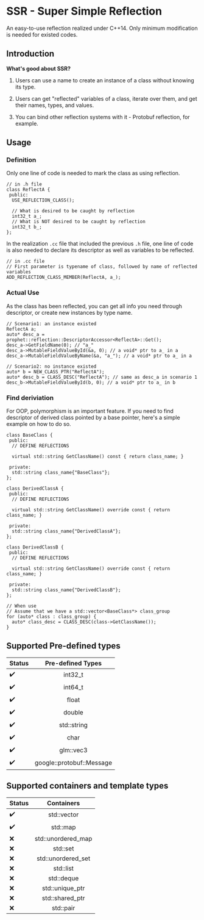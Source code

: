 # SSR - Super Simple Reflection

An easy-to-use reflection realized under C++14. Only minimum modification is needed for existed codes.

## Introduction

**What's good about SSR?**

1. Users can use a name to create an instance of a class without knowing its type.

2. Users can get "reflected" variables of a class, iterate over them, and get their names, types, and values.

3. You can bind other reflection systems with it - Protobuf reflection, for example.

## Usage

### Definition

Only one line of code is needed to mark the class as using reflection.

```
// in .h file
class ReflectA {
 public:
  USE_REFLECTION_CLASS();
  
  // What is desired to be caught by reflection
  int32_t a_;
  // What is NOT desired to be caught by reflection
  int32_t b_;
};
```

In the realization `.cc` file that included the previous `.h` file, one line of code is also needed to declare its descriptor as well as variables to be reflected.

```
// in .cc file
// First parameter is typename of class, followed by name of reflected variables
ADD_REFLECTION_CLASS_MEMBER(ReflectA, a_);
```

### Actual Use

As the class has been reflected, you can get all info you need through descriptor, or create new instances by type name.

```
// Scenario1: an instance existed
ReflectA a;
auto* desc_a = prophet::reflection::DescriptorAccessor<ReflectA>::Get();
desc_a->GetFieldName(0); // "a_"
desc_a->MutableFieldValueById(&a, 0); // a void* ptr to a_ in a
desc_a->MutableFieldValueByName(&a, "a_"); // a void* ptr to a_ in a

// Scenario2: no instance existed
auto* b = NEW_CLASS_PTR("ReflectA");
auto* desc_b = CLASS_DESC("ReflectA"); // same as desc_a in scenario 1
desc_b->MutableFieldValueById(b, 0); // a void* ptr to a_ in b
```

### Find deriviation

For OOP, polymorphism is an important feature. If you need to find descriptor of derived class pointed by a base pointer, here's a simple example on how to do so.

```
class BaseClass {
 public:
  // DEFINE REFLECTIONS

  virtual std::string GetClassName() const { return class_name; }

 private:
  std::string class_name{"BaseClass"};
};

class DerivedClassA {
 public:
  // DEFINE REFLECTIONS

  virtual std::string GetClassName() override const { return class_name; }

 private:
  std::string class_name{"DerivedClassA"};
};

class DerivedClassB {
 public:
  // DEFINE REFLECTIONS

  virtual std::string GetClassName() override const { return class_name; }

 private:
  std::string class_name{"DerivedClassB"};
};

// When use
// Assume that we have a std::vector<BaseClass*> class_group
for (auto* class : class_group) {
  auto* class_desc = CLASS_DESC(class->GetClassName());
}
```

## Supported Pre-defined types

Status | Pre-defined Types
---------|:------:
:heavy_check_mark: | int32_t
:heavy_check_mark: | int64_t
:heavy_check_mark: | float
:heavy_check_mark: | double
:heavy_check_mark: | std::string
:heavy_check_mark: | char
:heavy_check_mark: | glm::vec3
:heavy_check_mark: | google::protobuf::Message

##  Supported containers and template types

Status | Containers
---------|:------:
:heavy_check_mark: | std::vector
:heavy_check_mark: | std::map
:x:  | std::unordered_map
:x:  | std::set
:x:  | std::unordered_set
:x:  | std::list
:x:  | std::deque
:x:  | std::unique_ptr
:x:  | std::shared_ptr
:x:  | std::pair